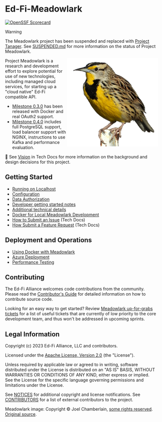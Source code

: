 # Ed-Fi-Meadowlark

[![OpenSSF Scorecard](https://api.securityscorecards.dev/projects/github.com/Ed-Fi-Exchange-OSS/Meadowlark/badge)](https://securityscorecards.dev/viewer/?uri=github.com/Ed-Fi-Exchange-OSS/Meadowlark)

> [!WARNING]
> The Meadowlark project has been suspended and replaced with [Project Tanager](https://github.com/Ed-Fi-Alliance-OSS/Project-Tanager).
> See [SUSPENDED.md](https://github.com/Ed-Fi-Exchange-OSS/Meadowlark/blob/main/SUSPENDED.md)
> for more information on the status of Project Meadowlark.

<img alt="Meadowlark photo (c) Joel Chamberlain"
 src="https://raw.githubusercontent.com/Ed-Fi-Exchange-OSS/Meadowlark/main/images/cropped-meadowlark-cc-by-nc-4.0-naturenerd_joel.png"
 align="right" width="300">

Project Meadowlark is a research and development effort to explore potential for use of new technologies, including managed
cloud services, for starting up a "cloud native" Ed-Fi compatible API.

* [Milestone 0.3.0](https://github.com/Ed-Fi-Exchange-OSS/Meadowlark/releases/tag/v0.3.0) has been released with Docker and
real OAuth2 support.
* [Milestone 0.4.0](https://github.com/Ed-Fi-Exchange-OSS/Meadowlark/releases/tag/v0.4.0) includes full PostgreSQL support,
load balancer support with NGINX, instructions to use Kafka and performance evaluation.

👀 See [Vision](./docs/VISION.md) in Tech Docs for more
information on the background and design decisions for this project.

## Getting Started

* [Running on Localhost](https://github.com/Ed-Fi-Exchange-OSS/Meadowlark/blob/main/docs/LOCALHOST.md)
* [Configuration](https://github.com/Ed-Fi-Exchange-OSS/Meadowlark/blob/main/docs/CONFIGURATION.md)
* [Data Authorization](https://github.com/Ed-Fi-Exchange-OSS/Meadowlark/blob/main/docs/DATA-AUTHORIZATION.md)
* [Developer getting started notes](https://github.com/Ed-Fi-Exchange-OSS/Meadowlark/blob/main/docs/README.md)
* [Additional technical details](https://github.com/Ed-Fi-Exchange-OSS/Meadowlark/blob/main/docs/TECHNICAL.md)
* [Docker for Local Meadowlark
  Development](https://github.com/Ed-Fi-Exchange-OSS/Meadowlark/blob/main/docs/DOCKER-LOCAL-DEV.md)
* [How to Submit an Issue](https://techdocs.ed-fi.org/x/Y8uIBg) (Tech Docs)
* [How Submit a Feature Request](https://techdocs.ed-fi.org/x/0YADAQ) (Tech Docs)

## Deployment and Operations

* [Using Docker with Meadowlark](https://github.com/Ed-Fi-Exchange-OSS/Meadowlark/blob/main/docs/DOCKER.md)
* [Azure Deployment](https://github.com/Ed-Fi-Exchange-OSS/Meadowlark/blob/main/eng/deploy/azure/)
* [Performance Testing](https://github.com/Ed-Fi-Exchange-OSS/Meadowlark/blob/main/docs/performance-testing/)

## Contributing

The Ed-Fi Alliance welcomes code contributions from the community. Please read the [Contributor's
Guide](https://github.com/Ed-Fi-Exchange-OSS/Meadowlark/blob/main/docs/CONTRIBUTING.md) for detailed information on how to
contribute source code.

Looking for an easy way to get started? Review [Meadowlark up-for-grabs
tickets](https://tracker.ed-fi.org/issues/?filter=15400) for a list of useful tickets that are currently of low priority to
the core development team, and thus won't be addressed in upcoming sprints.

## Legal Information

Copyright (c) 2023 Ed-Fi Alliance, LLC and contributors.

Licensed under the [Apache License, Version 2.0](https://github.com/Ed-Fi-Exchange-OSS/Meadowlark/blob/main/LICENSE) (the
"License").

Unless required by applicable law or agreed to in writing, software distributed under the License is distributed on an "AS
IS" BASIS, WITHOUT WARRANTIES OR CONDITIONS OF ANY KIND, either express or implied. See the License for the specific language
governing permissions and limitations under the License.

See [NOTICES](https://github.com/Ed-Fi-Exchange-OSS/Meadowlark/blob/main/NOTICES.md) for additional copyright and license
notifications. See [CONTRIBUTORS](https://github.com/Ed-Fi-Exchange-OSS/Meadowlark/blob/main/CONTRIBUTORS.md) for a list of
external contributors to the project.

Meadowlark image: Copyright &copy; Joel Chamberlain, [some rights reserved](http://creativecommons.org/licenses/by-nc/4.0/).
[Original source](https://www.inaturalist.org/observations/38032376).

